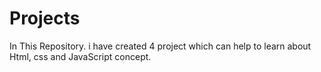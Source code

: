 # Projects
In This Repository. i have created 4 project which can help to learn about Html, css and JavaScript concept.
